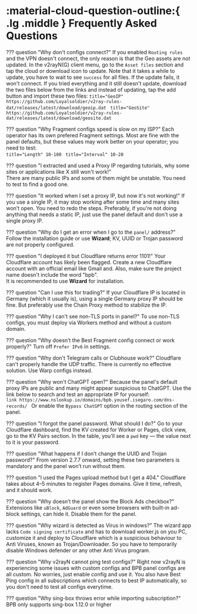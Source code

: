 # :material-cloud-question-outline:{ .lg .middle } Frequently Asked Questions

??? question "Why don't configs connect?"
    If you enabled `Routing rules` and the VPN doesn't connect, the only reason is that the Geo assets are not updated. In the v2rayN(G) client menu, go to the `Asset files` section and tap the cloud or download icon to update. Note that it takes a while to update, you have to wait to see `success` for all files. If the update fails, it won't connect. If you tried everything and it still doesn't update, download the two files below from the links and instead of updating, tap the add button and import these two files:
    ```title="GeoIP"
    https://github.com/Loyalsoldier/v2ray-rules-dat/releases/latest/download/geoip.dat
    ```
    ```title="GeoSite"
    https://github.com/Loyalsoldier/v2ray-rules-dat/releases/latest/download/geosite.dat
    ```

??? question "Why Fragment configs speed is slow on my ISP?"
    Each operator has its own prefered Fragment settings. Most are fine with the panel defaults, but these values may work better on your operator; you need to test:  
    ```title="Length"
    10-100
    ```
    ```title="Interval"
    10-20  
    ```

??? question "I extracted and used a Proxy IP regarding tutorials, why some sites or applications like X still won't work!"  
    There are many public IPs and some of them might be unstable. You need to test to find a good one.  

??? question "It worked when I set a proxy IP, but now it's not working!"
    If you use a single IP, it may stop working after some time and many sites won’t open. You need to redo the steps. Preferably, if you're not doing anything that needs a static IP, just use the panel default and don't use a single proxy IP.  

??? question "Why do I get an error when I go to the `panel/` address?"
    Follow the installation guide or use **Wizard**; KV, UUID or Trojan password are not properly configured.  

??? question "I deployed it but Cloudflare returns error 1101!"
    Your Cloudflare account has likely been flagged. Create a new Cloudflare account with an official email like Gmail and. Also, make sure the project name doesn't include the word "bpb".  
    It is recommended to use **Wizard** for installation.  

??? question "Can I use this for trading?"
    If your Cloudflare IP is located in Germany (which it usually is), using a single Germany proxy IP should be fine. But preferably use the Chain Proxy method to stabilize the IP.  

??? question "Why I can't see non-TLS ports in panel?"
    To use non-TLS configs, you must deploy via Workers method and without a custom domain.  

??? question "Why doesn’t the Best Fragment config connect or work properly?"
    Turn off `Prefer IPv6` in settings.  

??? question "Why don't Telegram calls or Clubhouse work?"
    Cloudflare can't properly handle the UDP traffic. There is currently no effective solution. Use Warp configs instead.  

??? question "Why won't ChatGPT open?"
    Because the panel's default proxy IPs are public and many might appear suspicious to ChatGPT. Use the link below to search and test an appropriate IP for yourself:  
    ```link
    https://www.nslookup.io/domains/bpb.yousef.isegaro.com/dns-records/
    ```
    Or enable the `Bypass ChatGPT` option in the routing section of the panel.  

??? question "I forgot the panel password. What should I do?"
    Go to your Cloudflare dashboard, find the KV created for Worker or Pages, click view, go to the KV Pairs section. In the table, you’ll see a `pwd` key — the value next to it is your password.  

??? question "What happens if I don’t change the UUID and Trojan password?"
    From version 2.7.7 onward, setting these two parameters is mandatory and the panel won’t run without them.  

??? question "I used the Pages upload method but I get a 404."
    Cloudflare takes about 4–5 minutes to register Pages domains. Give it time, refresh, and it should work.  

??? question "Why doesn’t the panel show the Block Ads checkbox?"
    Extensions like `uBlock`, `AdGuard` or even some browsers with built-in ad-block settings, can hide it. Disable them for the panel.

??? question "Why wizard is detected as Virus in windows?"
    The wizard app lacks `Code signing certificate` and has to download worker.js on you PC, customize it and deploy to Cloudflare which is a suspicious behaviour to Anti Viruses, known as Trojan/Downloader. So you have to temporarily disable Windows defender or any other Anti Virus program.

??? question "Why v2rayN cannot ping test configs?"
    Right now v2rayN is experiencing some issues with custom configs and BPB panel configs are all custom. No worries, just enable config and use it. You also have Best Ping config in all subscriptions which connects to best IP automatically, so you don't need to test all configs everytime.

??? question "Why sing-box throws error while importing subscription?"
    BPB only supports sing-box 1.12.0 or higher
